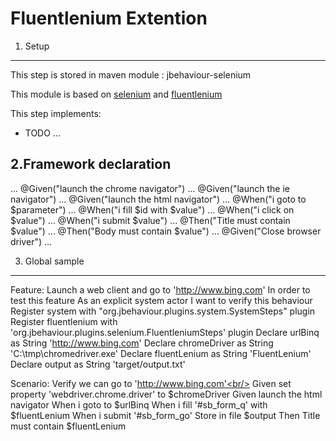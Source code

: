 Fluentlenium Extention
======================

1. Setup
--------

This step is stored in maven module : jbehaviour-selenium

This module is based on [selenium](http://http://seleniumhq.org) and [fluentlenium](https://github.com/FluentLenium/FluentLenium)

This step implements:
- TODO ...

2.Framework declaration
-----------------------

  ...
  @Given("launch the chrome navigator")
  ...
  @Given("launch the ie navigator")
  ...
  @Given("launch the html navigator")
  ...
  @When("i goto to $parameter")
  ...
  @When("i fill $id with $value")
  ...
  @When("i click on $value")
  ...
  @When("i submit $value")
  ...
  @Then("Title must contain $value")
  ...
  @Then("Body must contain $value")
  ...
  @Given("Close browser driver")
  ...

3. Global sample
----------------

  Feature: Launch a web client and go to 'http://www.bing.com'
    In order to test this feature
    As an explicit system actor
    I want to verify this behaviour
    Register system       with "org.jbehaviour.plugins.system.SystemSteps" plugin
    Register fluentlenium with 'org.jbehaviour.plugins.selenium.FluentleniumSteps' plugin
    Declare urlBinq as String 'http://www.bing.com'
    Declare chromeDriver as String 'C:\\tmp\\chromedriver.exe'
    Declare fluentLenium as String 'FluentLenium'
    Declare output as String 'target/output.txt'
  
  Scenario: Verify we can go to 'http://www.bing.com'<br/>
    Given set property 'webdriver.chrome.driver' to $chromeDriver
    Given launch the html navigator
    When i goto to $urlBinq
    When i fill '#sb_form_q' with $fluentLenium
    When i submit '#sb_form_go'
    Store in file $output
    Then Title must contain $fluentLenium
